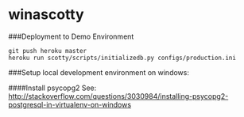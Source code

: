 winascotty
==========



###Deployment to Demo Environment



	git push heroku master
	heroku run scotty/scripts/initializedb.py configs/production.ini



###Setup local development environment on windows:


####Install psycopg2
See:
http://stackoverflow.com/questions/3030984/installing-psycopg2-postgresql-in-virtualenv-on-windows

